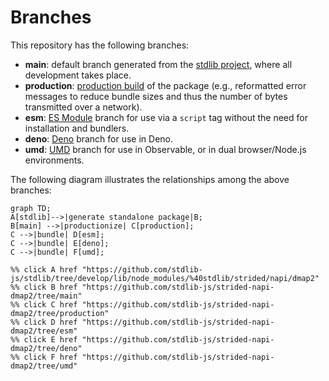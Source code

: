 <!--

@license Apache-2.0

Copyright (c) 2022 The Stdlib Authors.

Licensed under the Apache License, Version 2.0 (the "License");
you may not use this file except in compliance with the License.
You may obtain a copy of the License at

    http://www.apache.org/licenses/LICENSE-2.0

Unless required by applicable law or agreed to in writing, software
distributed under the License is distributed on an "AS IS" BASIS,
WITHOUT WARRANTIES OR CONDITIONS OF ANY KIND, either express or implied.
See the License for the specific language governing permissions and
limitations under the License.

-->

# Branches

This repository has the following branches:

-   **main**: default branch generated from the [stdlib project][stdlib-url], where all development takes place.
-   **production**: [production build][production-url] of the package (e.g., reformatted error messages to reduce bundle sizes and thus the number of bytes transmitted over a network).
-   **esm**: [ES Module][esm-url] branch for use via a `script` tag without the need for installation and bundlers.
-   **deno**: [Deno][deno-url] branch for use in Deno.
-   **umd**: [UMD][umd-url] branch for use in Observable, or in dual browser/Node.js environments.

The following diagram illustrates the relationships among the above branches:

```mermaid
graph TD;
A[stdlib]-->|generate standalone package|B;
B[main] -->|productionize| C[production];
C -->|bundle| D[esm];
C -->|bundle| E[deno];
C -->|bundle| F[umd];

%% click A href "https://github.com/stdlib-js/stdlib/tree/develop/lib/node_modules/%40stdlib/strided/napi/dmap2"
%% click B href "https://github.com/stdlib-js/strided-napi-dmap2/tree/main"
%% click C href "https://github.com/stdlib-js/strided-napi-dmap2/tree/production"
%% click D href "https://github.com/stdlib-js/strided-napi-dmap2/tree/esm"
%% click E href "https://github.com/stdlib-js/strided-napi-dmap2/tree/deno"
%% click F href "https://github.com/stdlib-js/strided-napi-dmap2/tree/umd"
```

[stdlib-url]: https://github.com/stdlib-js/stdlib/tree/develop/lib/node_modules/%40stdlib/strided/napi/dmap2
[production-url]: https://github.com/stdlib-js/strided-napi-dmap2/tree/production
[deno-url]: https://github.com/stdlib-js/strided-napi-dmap2/tree/deno
[umd-url]: https://github.com/stdlib-js/strided-napi-dmap2/tree/umd
[esm-url]: https://github.com/stdlib-js/strided-napi-dmap2/tree/esm